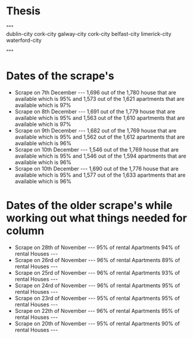 # Thesis
""" <br />
dublin-city cork-city galway-city cork-city belfast-city limerick-city waterford-city

"""<br />
<h1>Dates of the  scrape's </h1>
<ul>
<li>Scrape on 7th December --- 1,696 out of the 1,780 house that are available which is  95% and  1,573 out of the 1,621 apartments that are available which is  97%  </li>
<li>Scrape on 8th December --- 1,691 out of the 1,779  house that are available which is  95% and  1,563 out of the 1,610 apartments that are available which is  97%  </li>
<li>Scrape on 9th December --- 1,682 out of the 1,769  house that are available which is  95% and  1,562 out of the 1,612 apartments that are available which is  96%  </li>
<li>Scrape on 10th December --- 1,546 out of the 1,769  house that are available which is  95% and  1,546 out of the 1,594 apartments that are available which is  96%  </li>
<li>Scrape on 10th December --- 1,690 out of the 1,776  house that are available which is  95% and  1,577 out of the 1,633 apartments that are available which is  96%  </li>
</ul>
<h1>Dates of the older scrape's while working out what things needed for column </h1>
<ul>
<li>Scrape on 28th of November   --- 95% of rental Apartments 94% of rental Houses --- </li>
<li>Scrape on 26rd of November   --- 96% of rental Apartments 89% of rental Houses --- </li>
<li>Scrape on 25rd of November   --- 96% of rental Apartments 93% of rental Houses --- </li>
<li>Scrape on 24rd of November   --- 96% of rental Apartments 95% of rental Houses --- </li>
<li>Scrape on 23rd of November   --- 95% of rental Apartments 95% of rental Houses --- </li>
<li>Scrape on 22th of November   --- 96% of rental Apartments 95% of rental Houses --- </li>
<li>Scrape on 20th of November   --- 95% of rental Apartments 90% of rental Houses --- </li>

</ul>